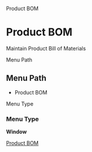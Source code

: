 
Product BOM
# Product BOM


Maintain Product Bill of Materials

Menu Path
## Menu Path



- Product BOM

Menu Type
### Menu Type

**Window**


[Product BOM](../../functional-guide/window/window-product-bom.md)